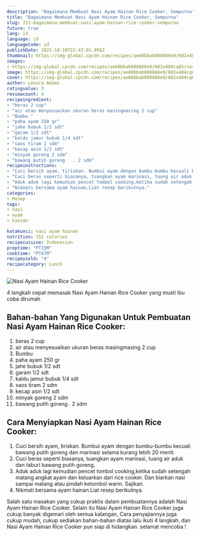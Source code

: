 ```yaml
---
description: "Bagaimana Membuat Nasi Ayam Hainan Rice Cooker, Sempurna"
title: "Bagaimana Membuat Nasi Ayam Hainan Rice Cooker, Sempurna"
slug: 711-bagaimana-membuat-nasi-ayam-hainan-rice-cooker-sempurna
future: true
lang: id
language: id
languageCode: id
publishDate: 2021-10-10T22:43:01.956Z 
thumbnail: https://img-global.cpcdn.com/recipes/ae60bbab088866e9/682x484cq65/nasi-ayam-hainan-rice-cooker-foto-resep-utama.png
images:
- https://img-global.cpcdn.com/recipes/ae60bbab088866e9/682x484cq65/nasi-ayam-hainan-rice-cooker-foto-resep-utama.png
image: https://img-global.cpcdn.com/recipes/ae60bbab088866e9/682x484cq65/nasi-ayam-hainan-rice-cooker-foto-resep-utama.png
cover: https://img-global.cpcdn.com/recipes/ae60bbab088866e9/682x484cq65/nasi-ayam-hainan-rice-cooker-foto-resep-utama.png
author: Lenora Adams
ratingvalue: 3
reviewcount: 4
recipeingredient:
- "beras 2 cup"
- "air atau menyesuaikan ukuran beras masingmasing 2 cup"
- "Bumbu "
- "paha ayam 250 gr"
- "jahe bubuk 1/2 sdt"
- "garam 1/2 sdt"
- "kaldu jamur bubuk 1/4 sdt"
- "saos tiram 2 sdm"
- "kecap asin 1/2 sdt"
- "minyak goreng 2 sdm"
- "bawang putih goreng   . 2 sdm"
recipeinstructions:
- "Cuci bersih ayam, tiriskan. Bumbui ayam dengan bumbu-bumbu kecuali bawang putih goreng dan marinasi selama kurang lebih 20 menit."
- "Cuci beras seperti biasanya, tuangkan ayam marinasi, tuang air aduk dan taburi bawang putih goreng."
- "Aduk aduk lagi kemudian pencet tombol cooking,ketika sudah setengah matang angkat ayam dan keluarkan dari rice cooker. Dan biarkan nasi sampai matang atau pindah ketombol warm. Sajikan."
- "Nikmati bersama ayam hainan.Liat resep berikutnya."
categories:
- Resep
tags:
- nasi
- ayam
- hainan

katakunci: nasi ayam hainan 
nutrition: 151 calories
recipecuisine: Indonesian
preptime: "PT15M"
cooktime: "PT47M"
recipeyield: "4"
recipecategory: Lunch
---
```



![Nasi Ayam Hainan Rice Cooker](https://img-global.cpcdn.com/recipes/ae60bbab088866e9/682x484cq65/nasi-ayam-hainan-rice-cooker-foto-resep-utama.png)

4 langkah cepat memasak  Nasi Ayam Hainan Rice Cooker yang musti ibu coba dirumah

<!--inarticleads1-->

## Bahan-bahan Yang Digunakan Untuk Pembuatan Nasi Ayam Hainan Rice Cooker:

1. beras 2 cup
1. air atau menyesuaikan ukuran beras masingmasing 2 cup
1. Bumbu 
1. paha ayam 250 gr
1. jahe bubuk 1/2 sdt
1. garam 1/2 sdt
1. kaldu jamur bubuk 1/4 sdt
1. saos tiram 2 sdm
1. kecap asin 1/2 sdt
1. minyak goreng 2 sdm
1. bawang putih goreng   . 2 sdm



<!--inarticleads2-->

## Cara Menyiapkan Nasi Ayam Hainan Rice Cooker:

1. Cuci bersih ayam, tiriskan. Bumbui ayam dengan bumbu-bumbu kecuali bawang putih goreng dan marinasi selama kurang lebih 20 menit.
1. Cuci beras seperti biasanya, tuangkan ayam marinasi, tuang air aduk dan taburi bawang putih goreng.
1. Aduk aduk lagi kemudian pencet tombol cooking,ketika sudah setengah matang angkat ayam dan keluarkan dari rice cooker. Dan biarkan nasi sampai matang atau pindah ketombol warm. Sajikan.
1. Nikmati bersama ayam hainan.Liat resep berikutnya.




Salah satu masakan yang cukup praktis dalam pembuatannya adalah  Nasi Ayam Hainan Rice Cooker. Selain itu  Nasi Ayam Hainan Rice Cooker  juga cukup banyak digemari oleh semua kalangan, Cara penyajiannya juga cukup mudah, cukup sediakan bahan-bahan diatas lalu ikuti 4 langkah, dan  Nasi Ayam Hainan Rice Cooker  pun siap di hidangkan. selamat mencoba !
